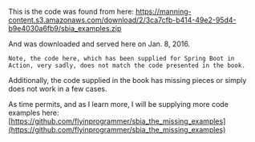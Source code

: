 This is the code was found from here: https://manning-content.s3.amazonaws.com/download/2/3ca7cfb-b414-49e2-95d4-b9e4030a6fb9/sbia_examples.zip

And was downloaded and served here on Jan. 8, 2016.

    Note, the code here, which has been supplied for Spring Boot in Action, very sadly, does not match the code presented in the book.

Additionally, the code supplied in the book has missing pieces or simply does not work in a few cases.

As time permits, and as I learn more, I will be supplying more code examples here: [https://github.com/flyinprogrammer/sbia_the_missing_examples](https://github.com/flyinprogrammer/sbia_the_missing_examples)
